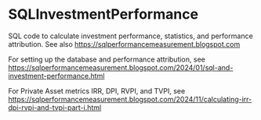 # SQLInvestmentPerformance
SQL code to calculate investment performance, statistics, and performance attribution. See also https://sqlperformancemeasurement.blogspot.com 

For setting up the database and performance attribution, see https://sqlperformancemeasurement.blogspot.com/2024/01/sql-and-investment-performance.html

For Private Asset metrics IRR, DPI, RVPI, and TVPI, see https://sqlperformancemeasurement.blogspot.com/2024/11/calculating-irr-dpi-rvpi-and-tvpi-part-i.html
